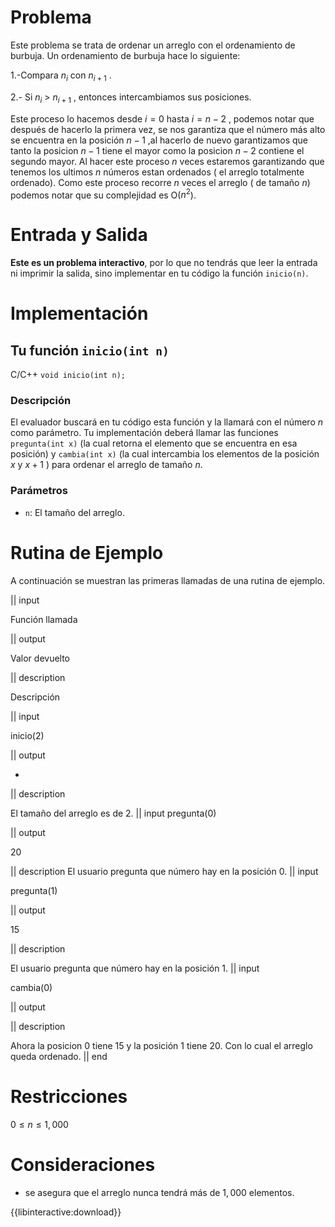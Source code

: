 # Problema

Este problema se trata de ordenar un arreglo con el ordenamiento de burbuja. Un ordenamiento de burbuja hace lo siguiente:

1.-Compara $n_i$ con $n_{i+1}$ .

2.- Si $n_i$ $>$ $n_{i+1}$ , entonces intercambiamos sus posiciones.

Este proceso lo hacemos desde $i=0$ hasta $i=n-2$ , podemos notar que después de hacerlo la primera vez, se nos garantiza que el número más alto se encuentra en la posición $n-1$ ,al hacerlo de nuevo garantizamos que tanto la posicion $n-1$ tiene el mayor como la posicion $n-2$ contiene el segundo mayor. Al hacer este proceso $n$ veces estaremos garantizando que tenemos los ultimos $n$  números estan ordenados ( el arreglo totalmente ordenado). Como este proceso recorre $n$ veces el arreglo ( de tamaño $n$) podemos notar que su complejidad es O($n^2$).         

# Entrada y Salida

**Este es un problema interactivo**, por lo que no tendrás que leer la entrada ni imprimir la salida, sino implementar en tu código la función `inicio(n)`.

# Implementación

## Tu función `inicio(int n)`

C/C++ `void inicio(int n);`

### Descripción

El evaluador buscará en tu código esta función y la llamará con el número $n$ como parámetro. Tu implementación deberá llamar las funciones `pregunta(int x)` (la cual retorna el elemento que se encuentra en esa posición) y `cambia(int x)` (la cual intercambia los elementos de la posición $x$ y $x+1$ ) para ordenar el arreglo de tamaño $n$.   

### Parámetros

* `n`: El tamaño del arreglo.


# Rutina de Ejemplo

A continuación se muestran las primeras llamadas de una rutina de ejemplo.

|| input

Función llamada

|| output

Valor devuelto

|| description

Descripción

|| input

inicio(2)

|| output

-

|| description

El tamaño del arreglo es de 2.
|| input
pregunta(0)

|| output

20

|| description
El usuario pregunta que número hay en la posición 0.
|| input

pregunta(1)

|| output

15

|| description

El usuario pregunta que número hay en la posición 1.
|| input

cambia(0)

|| output



|| description

Ahora la posicion 0 tiene 15 y la posición 1 tiene 20. Con lo cual el arreglo queda ordenado. 
|| end

# Restricciones

$0 \leq n \leq 1,000$

# Consideraciones

* se asegura que el arreglo nunca tendrá más de $1,000$ elementos.

{{libinteractive:download}}
